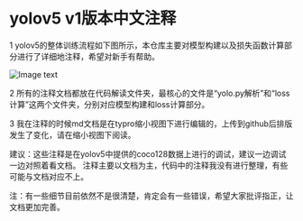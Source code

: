 # yolov5 v1版本中文注释

1 yolov5的整体训练流程如下图所示，本仓库主要对模型构建以及损失函数计算部分进行了详细地注释，希望对新手有帮助。

![Image text](https://github.com/XiaoJiNu/yolov5-v1-chinese-comment/blob/master/%E4%BB%A3%E7%A0%81%E8%A7%A3%E8%AF%BB/yolov5%E8%AE%AD%E7%BB%83%E6%B5%81%E7%A8%8B%E5%9B%BE.png)

2 所有的注释文档都放在代码解读文件夹，最核心的文件是“yolo.py解析”和“loss计算”这两个文件夹，分别对应模型构建和loss计算部分。

3 我在注释的时候md文档是在typro缩小视图下进行编辑的，上传到github后排版发生了变化，请在缩小视图下阅读。


建议：这些注释是在yolov5中提供的coco128数据上进行的调试，建议一边调试一边对照着看文档。
     注释主要以文档为主，代码中的注释我没有进行整理，有些可能与文档对应不上。
     
注：有一些细节目前依然不是很清楚，肯定会有一些错误，希望大家批评指正，让文档更加完善。
